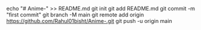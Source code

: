 echo "# Anime-" >> README.md
git init
git add README.md
git commit -m "first commit"
git branch -M main
git remote add origin https://github.com/Rahul01bisht/Anime-.git
git push -u origin main
